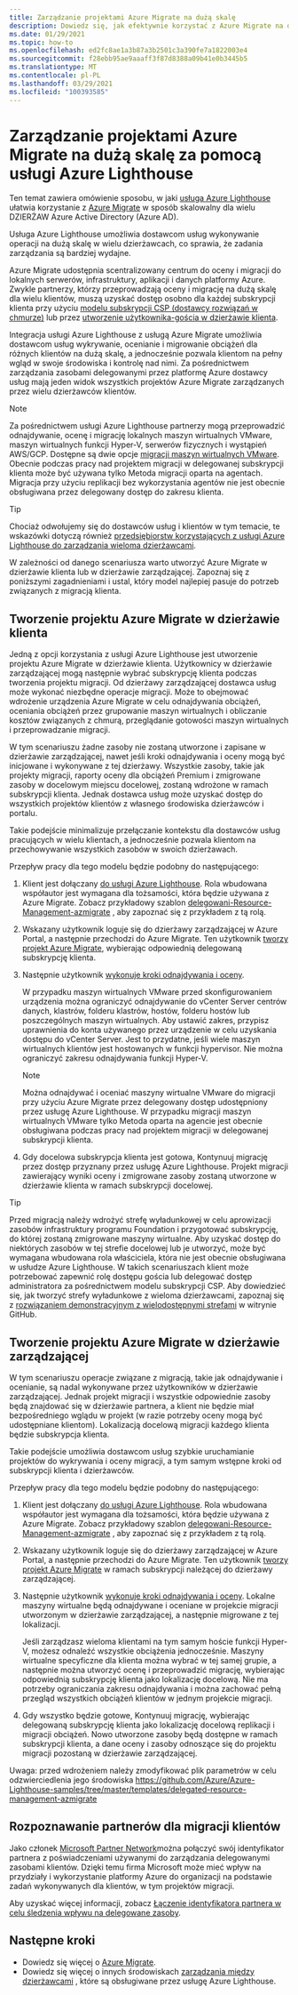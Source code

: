 ```yaml
---
title: Zarządzanie projektami Azure Migrate na dużą skalę
description: Dowiedz się, jak efektywnie korzystać z Azure Migrate na delegowanych zasobach klientów.
ms.date: 01/29/2021
ms.topic: how-to
ms.openlocfilehash: ed2fc8ae1a3b87a3b2501c3a390fe7a1822003e4
ms.sourcegitcommit: f28ebb95ae9aaaff3f87d8388a09b41e0b3445b5
ms.translationtype: MT
ms.contentlocale: pl-PL
ms.lasthandoff: 03/29/2021
ms.locfileid: "100393585"
---
```

# <a name="manage-azure-migrate-projects-at-scale-with-azure-lighthouse"></a>Zarządzanie projektami Azure Migrate na dużą skalę za pomocą usługi Azure Lighthouse

Ten temat zawiera omówienie sposobu, w jaki [usługa Azure Lighthouse](../overview.md) ułatwia korzystanie z [Azure Migrate](../../migrate/migrate-services-overview.md) w sposób skalowalny dla wielu DZIERŻAW Azure Active Directory (Azure AD).

Usługa Azure Lighthouse umożliwia dostawcom usług wykonywanie operacji na dużą skalę w wielu dzierżawcach, co sprawia, że zadania zarządzania są bardziej wydajne.

Azure Migrate udostępnia scentralizowany centrum do oceny i migracji do lokalnych serwerów, infrastruktury, aplikacji i danych platformy Azure. Zwykle partnerzy, którzy przeprowadzają oceny i migrację na dużą skalę dla wielu klientów, muszą uzyskać dostęp osobno dla każdej subskrypcji klienta przy użyciu [modelu subskrypcji CSP (dostawcy rozwiązań w chmurze)](/partner-center/customers-revoke-admin-privileges) lub przez [utworzenie użytkownika-gościa w dzierżawie klienta](../../active-directory/external-identities/what-is-b2b.md).

Integracja usługi Azure Lighthouse z usługą Azure Migrate umożliwia dostawcom usług wykrywanie, ocenianie i migrowanie obciążeń dla różnych klientów na dużą skalę, a jednocześnie pozwala klientom na pełny wgląd w swoje środowiska i kontrolę nad nimi. Za pośrednictwem zarządzania zasobami delegowanymi przez platformę Azure dostawcy usług mają jeden widok wszystkich projektów Azure Migrate zarządzanych przez wielu dzierżawców klientów.

> [!NOTE]
> Za pośrednictwem usługi Azure Lighthouse partnerzy mogą przeprowadzić odnajdywanie, ocenę i migrację lokalnych maszyn wirtualnych VMware, maszyn wirtualnych funkcji Hyper-V, serwerów fizycznych i wystąpień AWS/GCP. Dostępne są dwie opcje [migracji maszyn wirtualnych VMware](../../migrate/server-migrate-overview.md). Obecnie podczas pracy nad projektem migracji w delegowanej subskrypcji klienta może być używana tylko Metoda migracji oparta na agentach. Migracja przy użyciu replikacji bez wykorzystania agentów nie jest obecnie obsługiwana przez delegowany dostęp do zakresu klienta.

> [!TIP]
> Chociaż odwołujemy się do dostawców usług i klientów w tym temacie, te wskazówki dotyczą również [przedsiębiorstw korzystających z usługi Azure Lighthouse do zarządzania wieloma dzierżawcami](../concepts/enterprise.md).

W zależności od danego scenariusza warto utworzyć Azure Migrate w dzierżawie klienta lub w dzierżawie zarządzającej. Zapoznaj się z poniższymi zagadnieniami i ustal, który model najlepiej pasuje do potrzeb związanych z migracją klienta.

## <a name="create-an-azure-migrate-project-in-the-customer-tenant"></a>Tworzenie projektu Azure Migrate w dzierżawie klienta

Jedną z opcji korzystania z usługi Azure Lighthouse jest utworzenie projektu Azure Migrate w dzierżawie klienta. Użytkownicy w dzierżawie zarządzającej mogą następnie wybrać subskrypcję klienta podczas tworzenia projektu migracji. Od dzierżawy zarządzającej dostawca usług może wykonać niezbędne operacje migracji. Może to obejmować wdrożenie urządzenia Azure Migrate w celu odnajdywania obciążeń, oceniania obciążeń przez grupowanie maszyn wirtualnych i obliczanie kosztów związanych z chmurą, przeglądanie gotowości maszyn wirtualnych i przeprowadzanie migracji.

W tym scenariuszu żadne zasoby nie zostaną utworzone i zapisane w dzierżawie zarządzającej, nawet jeśli kroki odnajdywania i oceny mogą być inicjowane i wykonywane z tej dzierżawy. Wszystkie zasoby, takie jak projekty migracji, raporty oceny dla obciążeń Premium i zmigrowane zasoby w docelowym miejscu docelowej, zostaną wdrożone w ramach subskrypcji klienta. Jednak dostawca usług może uzyskać dostęp do wszystkich projektów klientów z własnego środowiska dzierżawców i portalu.

Takie podejście minimalizuje przełączanie kontekstu dla dostawców usług pracujących w wielu klientach, a jednocześnie pozwala klientom na przechowywanie wszystkich zasobów w swoich dzierżawach.

Przepływ pracy dla tego modelu będzie podobny do następującego:

1. Klient jest dołączany [do usługi Azure Lighthouse](onboard-customer.md). Rola wbudowana współautor jest wymagana dla tożsamości, która będzie używana z Azure Migrate. Zobacz przykładowy szablon [delegowani-Resource-Management-azmigrate](https://github.com/Azure/Azure-Lighthouse-samples/tree/master/templates/delegated-resource-management-azmigrate) , aby zapoznać się z przykładem z tą rolą.
1. Wskazany użytkownik loguje się do dzierżawy zarządzającej w Azure Portal, a następnie przechodzi do Azure Migrate. Ten użytkownik [tworzy projekt Azure Migrate](../../migrate/create-manage-projects.md), wybierając odpowiednią delegowaną subskrypcję klienta.
1. Następnie użytkownik [wykonuje kroki odnajdywania i oceny](../../migrate/tutorial-discover-vmware.md).

   W przypadku maszyn wirtualnych VMware przed skonfigurowaniem urządzenia można ograniczyć odnajdywanie do vCenter Server centrów danych, klastrów, folderu klastrów, hostów, folderu hostów lub poszczególnych maszyn wirtualnych. Aby ustawić zakres, przypisz uprawnienia do konta używanego przez urządzenie w celu uzyskania dostępu do vCenter Server. Jest to przydatne, jeśli wiele maszyn wirtualnych klientów jest hostowanych w funkcji hypervisor. Nie można ograniczyć zakresu odnajdywania funkcji Hyper-V.

    > [!NOTE]
    > Można odnajdywać i oceniać maszyny wirtualne VMware do migracji przy użyciu Azure Migrate przez delegowany dostęp udostępniony przez usługę Azure Lighthouse. W przypadku migracji maszyn wirtualnych VMware tylko Metoda oparta na agencie jest obecnie obsługiwana podczas pracy nad projektem migracji w delegowanej subskrypcji klienta.

1. Gdy docelowa subskrypcja klienta jest gotowa, Kontynuuj migrację przez dostęp przyznany przez usługę Azure Lighthouse. Projekt migracji zawierający wyniki oceny i zmigrowane zasoby zostaną utworzone w dzierżawie klienta w ramach subskrypcji docelowej.

> [!TIP]
> Przed migracją należy wdrożyć strefę wyładunkowej w celu aprowizacji zasobów infrastruktury programu Foundation i przygotować subskrypcję, do której zostaną zmigrowane maszyny wirtualne. Aby uzyskać dostęp do niektórych zasobów w tej strefie docelowej lub je utworzyć, może być wymagana wbudowana rola właściciela, która nie jest obecnie obsługiwana w usłudze Azure Lighthouse. W takich scenariuszach klient może potrzebować zapewnić rolę dostępu gościa lub delegować dostęp administratora za pośrednictwem modelu subskrypcji CSP. Aby dowiedzieć się, jak tworzyć strefy wyładunkowe z wieloma dzierżawcami, zapoznaj się z [rozwiązaniem demonstracyjnym z wielodostępnymi strefami](https://github.com/Azure/Multi-tenant-Landing-Zones) w witrynie GitHub.

## <a name="create-an-azure-migrate-project-in-the-managing-tenant"></a>Tworzenie projektu Azure Migrate w dzierżawie zarządzającej

W tym scenariuszu operacje związane z migracją, takie jak odnajdywanie i ocenianie, są nadal wykonywane przez użytkowników w dzierżawie zarządzającej. Jednak projekt migracji i wszystkie odpowiednie zasoby będą znajdować się w dzierżawie partnera, a klient nie będzie miał bezpośredniego wglądu w projekt (w razie potrzeby oceny mogą być udostępniane klientom). Lokalizacją docelową migracji każdego klienta będzie subskrypcja klienta.

Takie podejście umożliwia dostawcom usług szybkie uruchamianie projektów do wykrywania i oceny migracji, a tym samym wstępne kroki od subskrypcji klienta i dzierżawców.

Przepływ pracy dla tego modelu będzie podobny do następującego:

1. Klient jest dołączany [do usługi Azure Lighthouse](onboard-customer.md). Rola wbudowana współautor jest wymagana dla tożsamości, która będzie używana z Azure Migrate. Zobacz przykładowy szablon [delegowani-Resource-Management-azmigrate](https://github.com/Azure/Azure-Lighthouse-samples/tree/master/templates/delegated-resource-management-azmigrate) , aby zapoznać się z przykładem z tą rolą.
1. Wskazany użytkownik loguje się do dzierżawy zarządzającej w Azure Portal, a następnie przechodzi do Azure Migrate. Ten użytkownik [tworzy projekt Azure Migrate](../../migrate/create-manage-projects.md) w ramach subskrypcji należącej do dzierżawy zarządzającej.
1. Następnie użytkownik [wykonuje kroki odnajdywania i oceny](../../migrate/tutorial-discover-vmware.md). Lokalne maszyny wirtualne będą odnajdywane i oceniane w projekcie migracji utworzonym w dzierżawie zarządzającej, a następnie migrowane z tej lokalizacji.

   Jeśli zarządzasz wieloma klientami na tym samym hoście funkcji Hyper-V, możesz odnaleźć wszystkie obciążenia jednocześnie. Maszyny wirtualne specyficzne dla klienta można wybrać w tej samej grupie, a następnie można utworzyć ocenę i przeprowadzić migrację, wybierając odpowiednią subskrypcję klienta jako lokalizację docelową. Nie ma potrzeby ograniczania zakresu odnajdywania i można zachować pełną przegląd wszystkich obciążeń klientów w jednym projekcie migracji.

1. Gdy wszystko będzie gotowe, Kontynuuj migrację, wybierając delegowaną subskrypcję klienta jako lokalizację docelową replikacji i migracji obciążeń. Nowo utworzone zasoby będą dostępne w ramach subskrypcji klienta, a dane oceny i zasoby odnoszące się do projektu migracji pozostaną w dzierżawie zarządzającej.

Uwaga: przed wdrożeniem należy zmodyfikować plik parametrów w celu odzwierciedlenia jego środowiska https://github.com/Azure/Azure-Lighthouse-samples/tree/master/templates/delegated-resource-management-azmigrate

## <a name="partner-recognition-for-customer-migrations"></a>Rozpoznawanie partnerów dla migracji klientów

Jako członek [Microsoft Partner Network](https://partner.microsoft.com)można połączyć swój identyfikator partnera z poświadczeniami używanymi do zarządzania delegowanymi zasobami klientów. Dzięki temu firma Microsoft może mieć wpływ na przydziały i wykorzystanie platformy Azure do organizacji na podstawie zadań wykonywanych dla klientów, w tym projektów migracji.

Aby uzyskać więcej informacji, zobacz [Łączenie identyfikatora partnera w celu śledzenia wpływu na delegowane zasoby](partner-earned-credit.md).

## <a name="next-steps"></a>Następne kroki

- Dowiedz się więcej o [Azure Migrate](../../migrate/migrate-services-overview.md).
- Dowiedz się więcej o innych środowiskach [zarządzania między dzierżawcami](../concepts/cross-tenant-management-experience.md) , które są obsługiwane przez usługę Azure Lighthouse.
